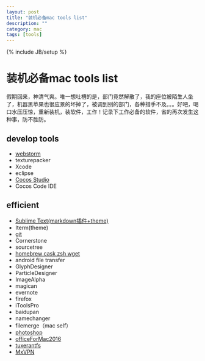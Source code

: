 ```yaml
---
layout: post
title: "装机必备mac tools list"
description: ""
category: mac
tags: [tools]
---
```

{% include JB/setup %}


装机必备mac tools list
==================

假期回来，神清气爽。唯一想吐槽的是，部门竟然解散了，我的座位被陌生人坐了，机器黑苹果也很应景的坏掉了，被调到别的部门，各种措手不及。。。好吧，喝口水压压惊，重新装机，装软件，工作！记录下工作必备的软件，省的再次发生这种事，防不胜防。


## develop tools
 - [webstorm][ws]
 - texturepacker
 - Xcode
 - eclipse
 - [Cocos Studio][cs]
 - Cocos Code IDE

## efficient
 - [Sublime Text(markdown插件+theme)][ST]
 - Iterm(theme)
 - [git][git]
 - Cornerstone
 - sourcetree
 - [homebrew cask zsh wget][hcz] 
 - android file transfer
 - GlyphDesigner 
 - ParticleDesigner
 - ImageAlpha
 - magican
 - evernote
 - firefox
 - iToolsPro
 - baidupan
 - namechanger
 - filemerge（mac self）
 - [photoshop](http://www.nowmac.com/soft/design/graphic/Photoshop-CS6.html)
 - [officeForMac2016](http://www.chinamac.com/download/mac7059.html)
 - [tuxerantfs](http://bbs.feng.com/read-htm-tid-5172799.html)
 - [MxVPN](http://www.mxvpnjsq.info/home.php?mod=spacecp&ac=profile&op=password)

[ST]:http://www.cnblogs.com/IPrograming/p/Sublime-markdown-editor.html
[hcz]:http://my.oschina.net/evilgod528/blog/306548
[ws]:http://blog.csdn.net/qinning199/article/details/40395085#0-tsina-1-91169-397232819ff9a47a7b7e80a40613cfe1
[cs]:http://www.cocos.com/download/
[git]:http://www.cnblogs.com/ccdev/archive/2012/09/12/2682098.html